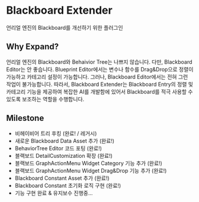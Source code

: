 # Blackboard Extender
언리얼 엔진의 Blackboard를 개선하기 위한 플러그인

## Why Expand?
언리얼 엔진의 Blackboard와 Behaivior Tree는 나쁘지 않습니다. 다만, Blackboard Editor는 안 좋습니다. Blueprint Editor에서는 변수나 함수를 Drag&Drop으로 정렬이 가능하고 카테고리 설정이 가능합니다. 그러나, Blackboard Editor에서는 전혀 그런 작업이 불가능합니다. 따라서, Blackboard Extender는 Blackboard Entry의 정렬 및 카테고리 기능을 제공하여 복잡한 AI를 개발함에 있어서 Blackboard를 적극 사용할 수 있도록 보조하는 역할을 수행합니다.

## Milestone
- 비헤이비어 트리 후킹 (완료! / 레거시)
- 새로운 Blackboard Data Asset 추가 (완료!)
- BehaviorTree Editor 코드 포팅 (완료!)
- 블랙보드 DetailCustomization 확장 (완료!)
- 블랙보드 GraphActionMenu Widget Category 기능 추가 (완료!)
- 블랙보드 GraphActionMenu Widget Drag&Drop 기능 추가 (완료!)
- Blackboard Constant Asset 추가 (완료!)
- Blackboard Constant 초기화 로직 구현 (완료!)
- 기능 구현 완료 & 유지보수 진행중...

